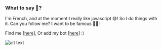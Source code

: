 ### What to say 🤔?

I'm French, and at the moment I really like javascript 😅! So I do things with it. Can you follow me? I want to be famous 🤣😂!

Find me [[here](https://discord.gg/2g6rmC6)],
Or add my bot [[here](https://discord.com/api/oauth2/authorize?client_id=736337773308542977&permissions=1074129985&scope=bot)] :)

![alt text][logo]

[logo]: https://github.com/Max-xoo/max-xoo/blob/master/challenge.png "You are really beautiful you know?"
